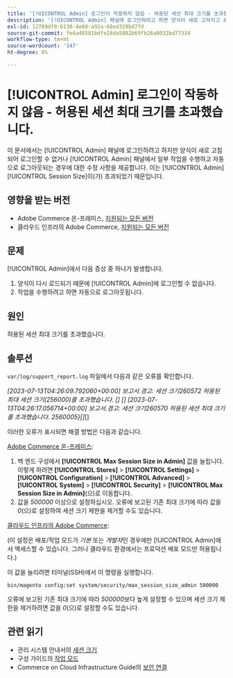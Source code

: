 ```yaml
---
title: '[!UICONTROL Admin] 로그인이 작동하지 않음 - 허용된 세션 최대 크기를 초과했습니다.'
description: '[!UICONTROL Admin] 패널에 로그인하려고 하면 양식이 새로 고쳐지고 로그인할 수 없는 문제를 해결합니다.'
exl-id: 12789df0-6130-4e60-a92a-68ed329bd7fd
source-git-commit: fe4a48581bdfe24da5082b69fb26a8032bd77334
workflow-type: tm+mt
source-wordcount: '347'
ht-degree: 0%

---
```


# [!UICONTROL Admin] 로그인이 작동하지 않음 - 허용된 세션 최대 크기를 초과했습니다.

이 문서에서는 [!UICONTROL Admin] 패널에 로그인하려고 하지만 양식이 새로 고침되어 로그인할 수 없거나 [!UICONTROL Admin] 패널에서 일부 작업을 수행하고 자동으로 로그아웃되는 경우에 대한 수정 사항을 제공합니다.
이는 [!UICONTROL Admin] [!UICONTROL Session Size]이(가) 초과되었기 때문입니다.

## 영향을 받는 버전

* Adobe Commerce 온-프레미스, [지원되는 모든 버전](https://www.adobe.com/content/dam/cc/en/legal/terms/enterprise/pdfs/Adobe-Commerce-Software-Lifecycle-Policy.pdf)
* 클라우드 인프라의 Adobe Commerce, [지원되는 모든 버전](https://www.adobe.com/content/dam/cc/en/legal/terms/enterprise/pdfs/Adobe-Commerce-Software-Lifecycle-Policy.pdf)

## 문제

[!UICONTROL Admin]에서 다음 증상 중 하나가 발생합니다.

1. 양식이 다시 로드되기 때문에 [!UICONTROL Admin]에 로그인할 수 없습니다.
1. 작업을 수행하려고 하면 자동으로 로그아웃됩니다.

## 원인

허용된 세션 최대 크기를 초과했습니다.

## 솔루션

`var/log/support_report.log` 파일에서 다음과 같은 오류를 확인합니다.

*[2023-07-13T04:26:09.792060+00:00] 보고서.경고: 세션 크기260572 허용된 최대 세션 크기(256000)를 초과했습니다. [] []
[2023-07-13T04:26:17.056714+00:00] 보고서.경고: 세션 크기260570 허용된 세션 최대 크기를 초과했습니다. 2560005&rbrace;[]*[]

이러한 오류가 표시되면 해결 방법은 다음과 같습니다.

<u>Adobe Commerce 온-프레미스</u>:
1. 백 엔드 구성에서 **[!UICONTROL Max Session Size in Admin]** 값을 늘립니다. 이렇게 하려면 **[!UICONTROL Stores]** > **[!UICONTROL Settings]** > **[!UICONTROL Configuration]** > **[!UICONTROL Advanced]** > **[!UICONTROL System]** > **[!UICONTROL Security]** > **[!UICONTROL Max Session Size in Admin]**(으)로 이동합니다.
1. 값을 *500000* 이상으로 설정하십시오. 오류에 보고된 기존 최대 크기에 따라 값을 *0*(으)로 설정하여 세션 크기 제한을 제거할 수도 있습니다.

<u>클라우드 인프라의 Adobe Commerce</u>:

(이 설정은 배포/작업 모드가 *기본* 또는 *개발자*&#x200B;인 경우에만 [!UICONTROL Admin]에서 액세스할 수 있습니다. 그러나 클라우드 환경에서는 프로덕션 배포 모드만 허용됩니다.)

이 값을 늘리려면 터미널(SSH)에서 이 명령을 실행합니다.

```ssh
bin/magento config:set system/security/max_session_size_admin 500000
```

오류에 보고된 기존 최대 크기에 따라 *500000*&#x200B;보다 높게 설정할 수 있으며 세션 크기 제한을 제거하려면 값을 *0*(으)로 설정할 수도 있습니다.

## 관련 읽기

* 관리 시스템 안내서의 [세션 크기](https://experienceleague.adobe.com/ko/docs/commerce-admin/systems/security/security-session-management#admin-sessions)
* 구성 가이드의 [작업 모드](https://experienceleague.adobe.com/ko/docs/commerce-operations/configuration-guide/cli/set-mode)
* Commerce on Cloud Infrastructure Guide의 [보안 연결](https://experienceleague.adobe.com/ko/docs/commerce-cloud-service/user-guide/develop/secure-connections)

